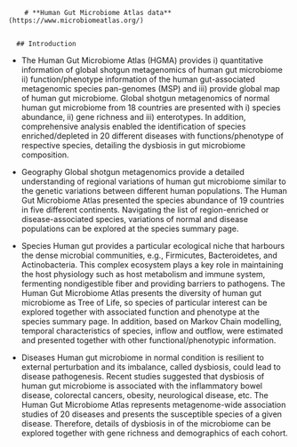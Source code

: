 
          
        # **Human Gut Microbiome Atlas data**  (https://www.microbiomeatlas.org/)
       
       
      ## Introduction
      
- The Human Gut Microbiome Atlas (HGMA) provides i) quantitative information of global shotgun metagenomics of human gut microbiome ii) function/phenotype information of the human gut-associated metagenomic species pan-genomes (MSP) and iii) provide global map of human gut microbiome. Global shotgun metagenomics of normal human gut microbiome from 18 countries are presented with i) species abundance, ii) gene richness and iii) enterotypes. In addition, comprehensive analysis enabled the identification of species enriched/depleted in 20 different diseases with functions/phenotype of respective species, detailing the dysbiosis in gut microbiome composition.

- Geography
Global shotgun metagenomics provide a detailed understanding of regional variations of human gut microbiome similar to the genetic variations between different human populations. The Human Gut Microbiome Atlas presented the species abundance of 19 countries in five different continents. Navigating the list of region-enriched or disease-associated species, variations of normal and disease populations can be explored at the species summary page.

- Species
Human gut provides a particular ecological niche that harbours the dense microbial communities, e.g., Firmicutes, Bacteroidetes, and Actinobacteria. This complex ecosystem plays a key role in maintaining the host physiology such as host metabolism and immune system, fermenting nondigestible fiber and providing barriers to pathogens. The Human Gut Microbiome Atlas presents the diversity of human gut microbiome as Tree of Life, so species of particular interest can be explored together with associated function and phenotype at the species summary page. In addition, based on Markov Chain modelling, temporal characteristics of species, inflow and outflow, were estimated and presented together with other functional/phenotypic information.

- Diseases
Human gut microbiome in normal condition is resilient to external perturbation and its imbalance, called dysbiosis, could lead to disease pathogenesis. Recent studies suggested that dysbiosis of human gut microbiome is associated with the inflammatory bowel disease, colorectal cancers, obesity, neurological disease, etc. The Human Gut Microbiome Atlas represents metagenome-wide association studies of 20 diseases and presents the susceptible species of a given disease. Therefore, details of dysbiosis in of the microbiome can be explored together with gene richness and demographics of each cohort.